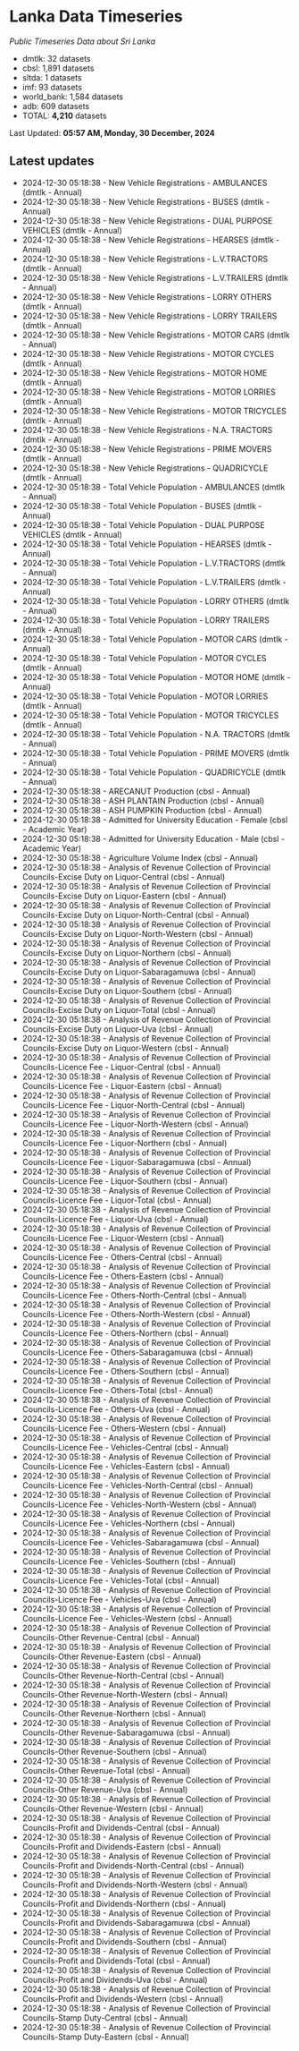 # Lanka Data Timeseries
*Public Timeseries Data about Sri Lanka*

* dmtlk: 32 datasets
* cbsl: 1,891 datasets
* sltda: 1 datasets
* imf: 93 datasets
* world_bank: 1,584 datasets
* adb: 609 datasets
* TOTAL: **4,210** datasets

Last Updated: **05:57 AM, Monday, 30 December, 2024**

## Latest updates

* 2024-12-30 05:18:38 - New Vehicle Registrations - AMBULANCES (dmtlk - Annual)
* 2024-12-30 05:18:38 - New Vehicle Registrations - BUSES (dmtlk - Annual)
* 2024-12-30 05:18:38 - New Vehicle Registrations - DUAL PURPOSE VEHICLES (dmtlk - Annual)
* 2024-12-30 05:18:38 - New Vehicle Registrations - HEARSES (dmtlk - Annual)
* 2024-12-30 05:18:38 - New Vehicle Registrations - L.V.TRACTORS (dmtlk - Annual)
* 2024-12-30 05:18:38 - New Vehicle Registrations - L.V.TRAILERS (dmtlk - Annual)
* 2024-12-30 05:18:38 - New Vehicle Registrations - LORRY OTHERS (dmtlk - Annual)
* 2024-12-30 05:18:38 - New Vehicle Registrations - LORRY TRAILERS (dmtlk - Annual)
* 2024-12-30 05:18:38 - New Vehicle Registrations - MOTOR CARS (dmtlk - Annual)
* 2024-12-30 05:18:38 - New Vehicle Registrations - MOTOR CYCLES (dmtlk - Annual)
* 2024-12-30 05:18:38 - New Vehicle Registrations - MOTOR HOME (dmtlk - Annual)
* 2024-12-30 05:18:38 - New Vehicle Registrations - MOTOR LORRIES (dmtlk - Annual)
* 2024-12-30 05:18:38 - New Vehicle Registrations - MOTOR TRICYCLES (dmtlk - Annual)
* 2024-12-30 05:18:38 - New Vehicle Registrations - N.A. TRACTORS (dmtlk - Annual)
* 2024-12-30 05:18:38 - New Vehicle Registrations - PRIME MOVERS (dmtlk - Annual)
* 2024-12-30 05:18:38 - New Vehicle Registrations - QUADRICYCLE (dmtlk - Annual)
* 2024-12-30 05:18:38 - Total Vehicle Population - AMBULANCES (dmtlk - Annual)
* 2024-12-30 05:18:38 - Total Vehicle Population - BUSES (dmtlk - Annual)
* 2024-12-30 05:18:38 - Total Vehicle Population - DUAL PURPOSE VEHICLES (dmtlk - Annual)
* 2024-12-30 05:18:38 - Total Vehicle Population - HEARSES (dmtlk - Annual)
* 2024-12-30 05:18:38 - Total Vehicle Population - L.V.TRACTORS (dmtlk - Annual)
* 2024-12-30 05:18:38 - Total Vehicle Population - L.V.TRAILERS (dmtlk - Annual)
* 2024-12-30 05:18:38 - Total Vehicle Population - LORRY OTHERS (dmtlk - Annual)
* 2024-12-30 05:18:38 - Total Vehicle Population - LORRY TRAILERS (dmtlk - Annual)
* 2024-12-30 05:18:38 - Total Vehicle Population - MOTOR CARS (dmtlk - Annual)
* 2024-12-30 05:18:38 - Total Vehicle Population - MOTOR CYCLES (dmtlk - Annual)
* 2024-12-30 05:18:38 - Total Vehicle Population - MOTOR HOME (dmtlk - Annual)
* 2024-12-30 05:18:38 - Total Vehicle Population - MOTOR LORRIES (dmtlk - Annual)
* 2024-12-30 05:18:38 - Total Vehicle Population - MOTOR TRICYCLES (dmtlk - Annual)
* 2024-12-30 05:18:38 - Total Vehicle Population - N.A. TRACTORS (dmtlk - Annual)
* 2024-12-30 05:18:38 - Total Vehicle Population - PRIME MOVERS (dmtlk - Annual)
* 2024-12-30 05:18:38 - Total Vehicle Population - QUADRICYCLE (dmtlk - Annual)
* 2024-12-30 05:18:38 - ARECANUT Production (cbsl - Annual)
* 2024-12-30 05:18:38 - ASH PLANTAIN Production (cbsl - Annual)
* 2024-12-30 05:18:38 - ASH PUMPKIN Production (cbsl - Annual)
* 2024-12-30 05:18:38 - Admitted for University Education - Female (cbsl - Academic Year)
* 2024-12-30 05:18:38 - Admitted for University Education - Male (cbsl - Academic Year)
* 2024-12-30 05:18:38 - Agriculture Volume Index (cbsl - Annual)
* 2024-12-30 05:18:38 - Analysis of Revenue Collection of Provincial Councils-Excise Duty on Liquor-Central (cbsl - Annual)
* 2024-12-30 05:18:38 - Analysis of Revenue Collection of Provincial Councils-Excise Duty on Liquor-Eastern (cbsl - Annual)
* 2024-12-30 05:18:38 - Analysis of Revenue Collection of Provincial Councils-Excise Duty on Liquor-North-Central (cbsl - Annual)
* 2024-12-30 05:18:38 - Analysis of Revenue Collection of Provincial Councils-Excise Duty on Liquor-North-Western (cbsl - Annual)
* 2024-12-30 05:18:38 - Analysis of Revenue Collection of Provincial Councils-Excise Duty on Liquor-Northern (cbsl - Annual)
* 2024-12-30 05:18:38 - Analysis of Revenue Collection of Provincial Councils-Excise Duty on Liquor-Sabaragamuwa (cbsl - Annual)
* 2024-12-30 05:18:38 - Analysis of Revenue Collection of Provincial Councils-Excise Duty on Liquor-Southern (cbsl - Annual)
* 2024-12-30 05:18:38 - Analysis of Revenue Collection of Provincial Councils-Excise Duty on Liquor-Total (cbsl - Annual)
* 2024-12-30 05:18:38 - Analysis of Revenue Collection of Provincial Councils-Excise Duty on Liquor-Uva (cbsl - Annual)
* 2024-12-30 05:18:38 - Analysis of Revenue Collection of Provincial Councils-Excise Duty on Liquor-Western (cbsl - Annual)
* 2024-12-30 05:18:38 - Analysis of Revenue Collection of Provincial Councils-Licence Fee - Liquor-Central (cbsl - Annual)
* 2024-12-30 05:18:38 - Analysis of Revenue Collection of Provincial Councils-Licence Fee - Liquor-Eastern (cbsl - Annual)
* 2024-12-30 05:18:38 - Analysis of Revenue Collection of Provincial Councils-Licence Fee - Liquor-North-Central (cbsl - Annual)
* 2024-12-30 05:18:38 - Analysis of Revenue Collection of Provincial Councils-Licence Fee - Liquor-North-Western (cbsl - Annual)
* 2024-12-30 05:18:38 - Analysis of Revenue Collection of Provincial Councils-Licence Fee - Liquor-Northern (cbsl - Annual)
* 2024-12-30 05:18:38 - Analysis of Revenue Collection of Provincial Councils-Licence Fee - Liquor-Sabaragamuwa (cbsl - Annual)
* 2024-12-30 05:18:38 - Analysis of Revenue Collection of Provincial Councils-Licence Fee - Liquor-Southern (cbsl - Annual)
* 2024-12-30 05:18:38 - Analysis of Revenue Collection of Provincial Councils-Licence Fee - Liquor-Total (cbsl - Annual)
* 2024-12-30 05:18:38 - Analysis of Revenue Collection of Provincial Councils-Licence Fee - Liquor-Uva (cbsl - Annual)
* 2024-12-30 05:18:38 - Analysis of Revenue Collection of Provincial Councils-Licence Fee - Liquor-Western (cbsl - Annual)
* 2024-12-30 05:18:38 - Analysis of Revenue Collection of Provincial Councils-Licence Fee - Others-Central (cbsl - Annual)
* 2024-12-30 05:18:38 - Analysis of Revenue Collection of Provincial Councils-Licence Fee - Others-Eastern (cbsl - Annual)
* 2024-12-30 05:18:38 - Analysis of Revenue Collection of Provincial Councils-Licence Fee - Others-North-Central (cbsl - Annual)
* 2024-12-30 05:18:38 - Analysis of Revenue Collection of Provincial Councils-Licence Fee - Others-North-Western (cbsl - Annual)
* 2024-12-30 05:18:38 - Analysis of Revenue Collection of Provincial Councils-Licence Fee - Others-Northern (cbsl - Annual)
* 2024-12-30 05:18:38 - Analysis of Revenue Collection of Provincial Councils-Licence Fee - Others-Sabaragamuwa (cbsl - Annual)
* 2024-12-30 05:18:38 - Analysis of Revenue Collection of Provincial Councils-Licence Fee - Others-Southern (cbsl - Annual)
* 2024-12-30 05:18:38 - Analysis of Revenue Collection of Provincial Councils-Licence Fee - Others-Total (cbsl - Annual)
* 2024-12-30 05:18:38 - Analysis of Revenue Collection of Provincial Councils-Licence Fee - Others-Uva (cbsl - Annual)
* 2024-12-30 05:18:38 - Analysis of Revenue Collection of Provincial Councils-Licence Fee - Others-Western (cbsl - Annual)
* 2024-12-30 05:18:38 - Analysis of Revenue Collection of Provincial Councils-Licence Fee - Vehicles-Central (cbsl - Annual)
* 2024-12-30 05:18:38 - Analysis of Revenue Collection of Provincial Councils-Licence Fee - Vehicles-Eastern (cbsl - Annual)
* 2024-12-30 05:18:38 - Analysis of Revenue Collection of Provincial Councils-Licence Fee - Vehicles-North-Central (cbsl - Annual)
* 2024-12-30 05:18:38 - Analysis of Revenue Collection of Provincial Councils-Licence Fee - Vehicles-North-Western (cbsl - Annual)
* 2024-12-30 05:18:38 - Analysis of Revenue Collection of Provincial Councils-Licence Fee - Vehicles-Northern (cbsl - Annual)
* 2024-12-30 05:18:38 - Analysis of Revenue Collection of Provincial Councils-Licence Fee - Vehicles-Sabaragamuwa (cbsl - Annual)
* 2024-12-30 05:18:38 - Analysis of Revenue Collection of Provincial Councils-Licence Fee - Vehicles-Southern (cbsl - Annual)
* 2024-12-30 05:18:38 - Analysis of Revenue Collection of Provincial Councils-Licence Fee - Vehicles-Total (cbsl - Annual)
* 2024-12-30 05:18:38 - Analysis of Revenue Collection of Provincial Councils-Licence Fee - Vehicles-Uva (cbsl - Annual)
* 2024-12-30 05:18:38 - Analysis of Revenue Collection of Provincial Councils-Licence Fee - Vehicles-Western (cbsl - Annual)
* 2024-12-30 05:18:38 - Analysis of Revenue Collection of Provincial Councils-Other Revenue-Central (cbsl - Annual)
* 2024-12-30 05:18:38 - Analysis of Revenue Collection of Provincial Councils-Other Revenue-Eastern (cbsl - Annual)
* 2024-12-30 05:18:38 - Analysis of Revenue Collection of Provincial Councils-Other Revenue-North-Central (cbsl - Annual)
* 2024-12-30 05:18:38 - Analysis of Revenue Collection of Provincial Councils-Other Revenue-North-Western (cbsl - Annual)
* 2024-12-30 05:18:38 - Analysis of Revenue Collection of Provincial Councils-Other Revenue-Northern (cbsl - Annual)
* 2024-12-30 05:18:38 - Analysis of Revenue Collection of Provincial Councils-Other Revenue-Sabaragamuwa (cbsl - Annual)
* 2024-12-30 05:18:38 - Analysis of Revenue Collection of Provincial Councils-Other Revenue-Southern (cbsl - Annual)
* 2024-12-30 05:18:38 - Analysis of Revenue Collection of Provincial Councils-Other Revenue-Total (cbsl - Annual)
* 2024-12-30 05:18:38 - Analysis of Revenue Collection of Provincial Councils-Other Revenue-Uva (cbsl - Annual)
* 2024-12-30 05:18:38 - Analysis of Revenue Collection of Provincial Councils-Other Revenue-Western (cbsl - Annual)
* 2024-12-30 05:18:38 - Analysis of Revenue Collection of Provincial Councils-Profit and Dividends-Central (cbsl - Annual)
* 2024-12-30 05:18:38 - Analysis of Revenue Collection of Provincial Councils-Profit and Dividends-Eastern (cbsl - Annual)
* 2024-12-30 05:18:38 - Analysis of Revenue Collection of Provincial Councils-Profit and Dividends-North-Central (cbsl - Annual)
* 2024-12-30 05:18:38 - Analysis of Revenue Collection of Provincial Councils-Profit and Dividends-North-Western (cbsl - Annual)
* 2024-12-30 05:18:38 - Analysis of Revenue Collection of Provincial Councils-Profit and Dividends-Northern (cbsl - Annual)
* 2024-12-30 05:18:38 - Analysis of Revenue Collection of Provincial Councils-Profit and Dividends-Sabaragamuwa (cbsl - Annual)
* 2024-12-30 05:18:38 - Analysis of Revenue Collection of Provincial Councils-Profit and Dividends-Southern (cbsl - Annual)
* 2024-12-30 05:18:38 - Analysis of Revenue Collection of Provincial Councils-Profit and Dividends-Total (cbsl - Annual)
* 2024-12-30 05:18:38 - Analysis of Revenue Collection of Provincial Councils-Profit and Dividends-Uva (cbsl - Annual)
* 2024-12-30 05:18:38 - Analysis of Revenue Collection of Provincial Councils-Profit and Dividends-Western (cbsl - Annual)
* 2024-12-30 05:18:38 - Analysis of Revenue Collection of Provincial Councils-Stamp Duty-Central (cbsl - Annual)
* 2024-12-30 05:18:38 - Analysis of Revenue Collection of Provincial Councils-Stamp Duty-Eastern (cbsl - Annual)